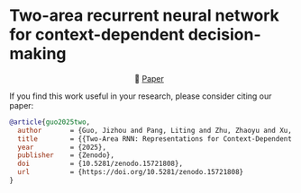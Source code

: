 # Two-area recurrent neural network for context-dependent decision-making

<p align="center">
  📄 <a href="https://aster2024.github.io/assets/pdf/2aRNN_report.pdf" target="_blank">Paper</a> &nbsp;
</p>


If you find this work useful in your research, please consider citing our paper:

```bibtex
@article{guo2025two,
  author       = {Guo, Jizhou and Pang, Liting and Zhu, Zhaoyu and Xu, Ziyi},
  title        = {{Two-Area RNN: Representations for Context-Dependent Decisions}},
  year         = {2025},
  publisher    = {Zenodo},
  doi          = {10.5281/zenodo.15721808},
  url          = {https://doi.org/10.5281/zenodo.15721808}
}
```
